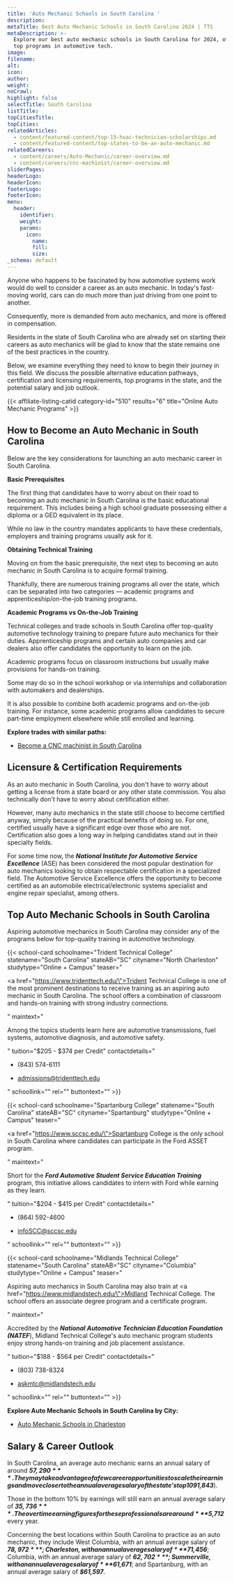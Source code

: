 ```yaml
---
title: 'Auto Mechanic Schools in South Carolina '
description:
metaTitle: Best Auto Mechanic Schools in South Carolina 2024 | TTS
metaDescription: >-
  Explore our best auto mechanic schools in South Carolina for 2024, offering
  top programs in automotive tech.
image:
filename:
alt:
icon:
author:
weight:
noCrawl:
highlight: false
selectTitle: South Carolina
listTitle:
topCitiesTitle:
topCities:
relatedArticles:
  - content/featured-content/top-15-hvac-technician-scholarships.md
  - content/featured-content/top-states-to-be-an-auto-mechanic.md
relatedCareers:
  - content/careers/Auto-Mechanic/career-overview.md
  - content/careers/cnc-machinist/career-overview.md
sliderPages:
headerLogo:
headerIcon:
footerLogo:
footerIcon:
menu:
  header:
    identifier:
    weight:
    params:
      icon:
        name:
        fill:
        size:
_schema: default
---
```

Anyone who happens to be fascinated by how automotive systems work would do well to consider a career as an auto mechanic. In today's fast-moving world, cars can do much more than just driving from one point to another.

Consequently, more is demanded from auto mechanics, and more is offered in compensation.

Residents in the state of South Carolina who are already set on starting their careers as auto mechanics will be glad to know that the state remains one of the best practices in the country.

Below, we examine everything they need to know to begin their journey in this field. We discuss the possible alternative education pathways, certification and licensing requirements, top programs in the state, and the potential salary and job outlook.

{{< affiliate-listing-catid category-id="510" results="6" title="Online Auto Mechanic Programs" >}}

## **How to Become an Auto Mechanic in South Carolina**

Below are the key considerations for launching an auto mechanic career in South Carolina.

**Basic Prerequisites**

The first thing that candidates have to worry about on their road to becoming an auto mechanic in South Carolina is the basic educational requirement. This includes being a high school graduate possessing either a diploma or a GED equivalent in its place.

While no law in the country mandates applicants to have these credentials, employers and training programs usually ask for it.

**Obtaining Technical Training**

Moving on from the basic prerequisite, the next step to becoming an auto mechanic in South Carolina is to acquire formal training.

Thankfully, there are numerous training programs all over the state, which can be separated into two categories — academic programs and apprenticeship/on-the-job training programs.

**Academic Programs vs On-the-Job Training**

Technical colleges and trade schools in South Carolina offer top-quality automotive technology training to prepare future auto mechanics for their duties. Apprenticeship programs and certain auto companies and car dealers also offer candidates the opportunity to learn on the job.

Academic programs focus on classroom instructions but usually make provisions for hands-on training.

Some may do so in the school workshop or via internships and collaboration with automakers and dealerships.

It is also possible to combine both academic programs and on-the-job training. For instance, some academic programs allow candidates to secure part-time employment elsewhere while still enrolled and learning.

**Explore trades with similar paths:**

* [Become a CNC machinist in South Carolina](https://toptradeschools.com/near-you/cnc-machinist/south-carolina/)

## **Licensure & Certification Requirements**

As an auto mechanic in South Carolina, you don't have to worry about getting a license from a state board or any other state commission. You also technically don't have to worry about certification either.

However, many auto mechanics in the state still choose to become certified anyway, simply because of the practical benefits of doing so. For one, certified usually have a significant edge over those who are not. Certification also goes a long way in helping candidates stand out in their specialty fields.

For some time now, the ***National Institute for Automotive Service Excellence*** (ASE) has been considered the most popular destination for auto mechanics looking to obtain respectable certification in a specialized field. The Automotive Service Excellence offers the opportunity to become certified as an automobile electrical/electronic systems specialist and engine repair specialist, among others.

## **Top Auto Mechanic Schools in South Carolina**

Aspiring automotive mechanics in South Carolina may consider any of the programs below for top-quality training in automotive technology.

{{< school-card schoolname="Trident Technical College" statename="South Carolina" stateAB="SC" cityname="North Charleston" studytype="Online + Campus" teaser="<p><a href=\"https://www.tridenttech.edu/\">Trident Technical College</a> is one of the most prominent destinations to receive training as an aspiring auto mechanic in South Carolina. The school offers a combination of classroom and hands-on training with strong industry connections.</p>" maintext="<p>Among the topics students learn here are automotive transmissions, fuel systems, automotive diagnosis, and automotive safety.</p>" tuition="$205 - $374 per Credit" contactdetails="<ul><li><p>(843) 574-6111</p></li><li><p>admissions@tridenttech.edu</p></li></ul>" schoollink="" rel="" buttontext="" >}}

{{< school-card schoolname="Spartanburg College" statename="South Carolina" stateAB="SC" cityname="Spartanburg" studytype="Online + Campus" teaser="<p><a href=\"https://www.sccsc.edu/\">Spartanburg College</a> is the only school in South Carolina where candidates can participate in the Ford ASSET program.</p>" maintext="<p>Short for the <em><strong>Ford Automotive Student Service Education Training</strong></em> program, this initiative allows candidates to intern with Ford while earning as they learn.</p>" tuition="$204 - $415 per Credit" contactdetails="<ul><li><p>(864) 592-4600</p></li><li><p>infoSCC@sccsc.edu</p></li></ul>" schoollink="" rel="" buttontext="" >}}

{{< school-card schoolname="Midlands Technical College" statename="South Carolina" stateAB="SC" cityname="Columbia" studytype="Online + Campus" teaser="<p>Aspiring auto mechanics in South Carolina may also train at <a href=\"https://www.midlandstech.edu/\">Midland Technical College</a>. The school offers an associate degree program and a certificate program.</p>" maintext="<p>Accredited by the <em><strong>National Automotive Technician Education Foundation (NATEF</strong></em>), Midland Technical College's auto mechanic program students enjoy strong hands-on training and job placement assistance.</p>" tuition="$188 - $564 per Credit" contactdetails="<ul><li><p>(803) 738-8324</p></li><li><p>askmtc@midlandstech.edu</p></li></ul>" schoollink="" rel="" buttontext="" >}}

**Explore Auto Mechanic Schools in South Carolina by City:**

* [Auto Mechanic Schools in Charleston](https://toptradeschools.com/near-you/auto-mechanic/south-carolina/charleston/)

## **Salary & Career Outlook**

In South Carolina, an average auto mechanic earns an annual salary of around ***$57,290***. They may take advantage of a few career opportunities to scale their earnings and move closer to the annual average salary of the state's top 10% of auto mechanics (around ***$91,843***).

Those in the bottom 10% by earnings will still earn an annual average salary of ***$35,736***. The overtime earning figures for these professionals are around ***$5,712*** every year.

Concerning the best locations within South Carolina to practice as an auto mechanic, they include West Columbia, with an annual average salary of ***$78,972***; Charleston, with an annual average salary of ***$71,456***; Columbia, with an annual average salary of ***$62,702***; Summerville, with an annual average salary of ***$61,671***; and Spartanburg, with an annual average salary of ***$61,597***.<br>